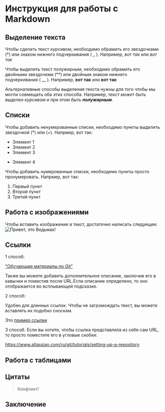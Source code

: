 # Инструкция для работы с Markdown

## Выделение текста

Чтобы сделать текст курсивом, необходимо обрамить его звездочками (*) или знаком нижнего подчеркивания ( _ ). 
Например, *вот так* или _вот так_

Чтобы выделить текст полужирным, необходимо обрамить его двойными звездочкми (**) или двойным знаком нижнего подчеркивания ( __ ). 
Например, **вот так** или __вот так__

Альтернативные способы выделения текста нужны для того чтобы мы могли совмещать оба этих способа.
Например, _текст может быть выделен курсивом и при этом быть **полужирным**_.

## Списки
Чтобы добавить ненумерованные списки, необходимо пункты выделить звездочкой (*) или (+).
Напрмер, вот так:
* Элемент 1
* Элемент 2
* Элемент 3
+ Элемент 4

Чтобы добавить нумерованные списки, необходимо пункты просто пронумеровать.
Напрмер, вот так:
1. Первый пункт
2. Второй пункт
3. Третий пункт 

## Работа с изображениями

Чтобы вставить изображение в текст, достаточно написать следуещее:
![Привет, это Ведьмак!](The_Witcher.jpg)

## Ссылки
1 способ:

["Обучающие материалы по Git"](https://www.atlassian.com/ru/git/tutorials/setting-up-a-repository "Настройка репозитория")

Также вы можете добавить дополнительное описание, заключив его в кавычки и поместив после URL.Если описание определено, то оно отображается во всплывающей подсказке.

2 способ:

Удобен для длинных ссылок. Чтобы не загромождать текст, вы можете вставлять их подобно сноскам.

Это [пример ссылки][пс]

[пс]: http://example.com/ "Дополнительное описание"

3 способ. 
Если вы хотите, чтобы ссылка представляла из себя сам URL, то просто поместите его в угловые скобки:

<https://www.atlassian.com/ru/git/tutorials/setting-up-a-repository> 

## Работа с таблицами

## Цитаты
> Конфликт!
## Заключение